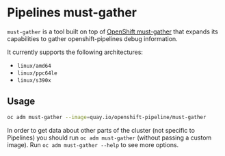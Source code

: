 # Pipelines must-gather

`must-gather` is a tool built on top of [OpenShift must-gather](https://github.com/openshift/must-gather) that expands its capabilities to gather openshift-pipelines debug information.

It currently supports the following architectures:
- `linux/amd64`
- `linux/ppc64le`
- `linux/s390x`

## Usage

```sh
oc adm must-gather --image=quay.io/openshift-pipeline/must-gather
```

In order to get data about other parts of the cluster (not specific to Pipelines) you should run `oc adm must-gather` (without passing a custom image). Run `oc adm must-gather --help` to see more options.
